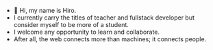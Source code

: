 - 👋 Hi, my name is Hiro. 
- I currently carry the titles of teacher and fullstack developer but consider myself to be more of a student.
- I welcome any opportunity to learn and collaborate.
- After all, the web connects more than machines; it connects people.


<!---
hkato4188/hkato4188 is a ✨ special ✨ repository because its `README.md` (this file) appears on your GitHub profile.
You can click the Preview link to take a look at your changes.
--->

